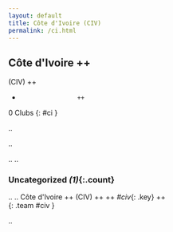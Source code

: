 ```yaml
---
layout: default
title: Côte d'Ivoire (CIV)
permalink: /ci.html
---
```



## Côte d'Ivoire   ++
(CIV)  ++
-                     ++
0 Clubs
{: #ci }


.. 




.. 




.. 
.. 


### Uncategorized _(1)_{:.count}


..
..
Côte d'Ivoire  ++
 (CIV) ++
 ++
_#civ_{: .key} ++
<br>
{: .team #civ }




.. 
 
